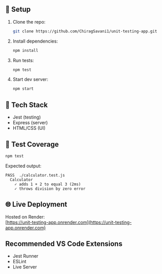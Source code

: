 ## 🚀 Setup
1. Clone the repo:
   ```bash
   git clone https://github.com/ChiragSavani1/unit-testing-app.git
   ```
2. Install dependencies:
   ```bash
   npm install
   ```
3. Run tests:
   ```bash
   npm test
   ```
4. Start dev server:
   ```bash
   npm start
   ```

## 🔧 Tech Stack
- Jest (testing)
- Express (server)
- HTML/CSS (UI)

## 🧪 Test Coverage
```bash
npm test
```
Expected output:
```
PASS  ./calculator.test.js
  Calculator
    ✓ adds 1 + 2 to equal 3 (2ms)
    ✓ throws division by zero error
```

## 🌐 Live Deployment
Hosted on Render:  
[https://unit-testing-app.onrender.com](https://unit-testing-app.onrender.com)

## Recommended VS Code Extensions
- Jest Runner
- ESLint
- Live Server